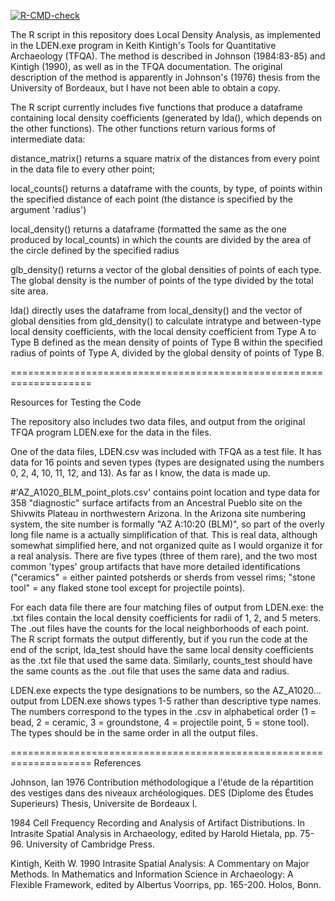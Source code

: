 <!-- badges: start -->
  [![R-CMD-check](https://github.com/lsteinmann/LDen/actions/workflows/R-CMD-check.yaml/badge.svg)](https://github.com/lsteinmann/LDen/actions/workflows/R-CMD-check.yaml)
<!-- badges: end -->

The R script in this repository does Local Density Analysis, as implemented in the LDEN.exe program in Keith Kintigh's Tools for Quantitative Archaeology (TFQA). The method is described in Johnson (1984:83-85) and Kintigh (1990), as well as in the TFQA documentation. The original description of the method is apparently in Johnson's (1976) thesis from the University of Bordeaux, but I have not been able to obtain a copy. 

The R script currently includes five functions that produce a dataframe containing local density coefficients (generated by lda(), which depends on the other functions). The other functions return various forms of intermediate data:   

  distance_matrix() returns a square matrix of the distances from every point in the data file to every other point; 

  local_counts() returns a dataframe with the counts, by type, of points within the specified distance of each point (the distance is specified by the argument 'radius') 
  
  local_density() returns a dataframe (formatted the same as the one produced by local_counts) in which the counts are divided by the area of the circle defined by the specified radius
  
  glb_density() returns a vector of the global densities of points of each type. The global density is the number of points of the type divided by the total site area.
  
lda() directly uses the dataframe from local_density() and the vector of global densities from gld_density() to calculate intratype and between-type local density coefficients, with the local density coefficient from Type A to Type B defined as the mean density of points of Type B within the specified radius of points of Type A, divided by the global density of points of Type B. 

====================================================================

Resources for Testing the Code

The repository also includes two data files, and output from the original TFQA program LDEN.exe for the data in the files.

One of the data files, LDEN.csv was included with TFQA as a test file. It has data for 16 points and seven types (types are designated using the numbers 0, 2, 4, 10, 11, 12, and 13). As far as I know, the data is made up.

#'AZ_A1020_BLM_point_plots.csv' contains point location and type data for 358 "diagnostic" surface artifacts from an Ancestral Pueblo site on the Shivwits Plateau in northwestern Arizona. In the Arizona site numbering system, the site number is formally "AZ A:10:20 (BLM)", so part of the overly long file name is a actually simplification of that. This is real data, although somewhat simplified here, and not organized quite as I would 
organize it for a real analysis. There are five types (three of them rare), and the two most common 'types' group artifacts that have more detailed identifications ("ceramics" = either painted potsherds or sherds from vessel rims; "stone tool" = any flaked stone tool except for projectile points). 

For each data file there are four matching files of output from LDEN.exe: the .txt files contain the local density coefficients for radii of 1, 2, and 5 meters. The .out files have the counts for the local neighborhoods of each point. The R script formats the output differently, but if you run the code at the end of the script, lda_test should have the same local density coefficients as the .txt file that used the same data. Similarly, counts_test should have the same counts as the .out file that uses the same data and radius. 

LDEN.exe expects the type designations to be numbers, so the AZ_A1020... output from LDEN.exe shows types 1-5 rather than descriptive type names. The numbers correspond to the types in the .csv in alphabetical order 
(1 = bead, 2 = ceramic, 3 = groundstone, 4 = projectile point, 5 = stone tool). The types should be in the same order in all the output files.


====================================================================
References

Johnson, Ian
1976 Contribution méthodologique a l'étude de la répartition des vestiges dans des niveaux 
archéologiques.  DES (Diplome des Études Superieurs) Thesis, Universite de Bordeaux I. 

1984 Cell Frequency Recording and Analysis of Artifact Distributions. In 
Intrasite Spatial Analysis in Archaeology, edited by Harold Hietala, pp. 75-96. 
University of Cambridge Press.

Kintigh, Keith W.
1990 Intrasite Spatial Analysis: A Commentary on Major Methods. In Mathematics and Information 
Science in Archaeology: A Flexible Framework, edited by Albertus Voorrips, pp. 165-200.
Holos, Bonn. 
